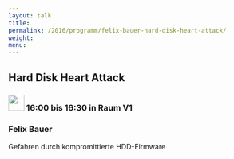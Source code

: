 ```yaml
---
layout: talk
title:
permalink: /2016/programm/felix-bauer-hard-disk-heart-attack/
weight:
menu:
---
```

## Hard Disk Heart Attack

### <img height = "32" src="../../../images/talk.svg"> 16:00 bis 16:30 in Raum V1

### Felix Bauer

Gefahren durch kompromittierte HDD-Firmware

